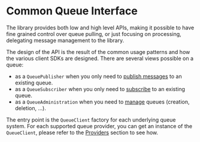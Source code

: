 # Common Queue Interface

The library provides both low and high level APIs, making it possible to have fine grained control over queue pulling, or just focusing on processing, delegating message management to the library.

The design of the API is the result of the common usage patterns and how the various client SDKs are designed.
There are several views possible on a queue:

 - as a `QueuePublisher` when you only need to [publish messages](publishing.md) to an existing queue.
 - as a `QueueSubscriber` when you only need to [subscribe](subscribing.md) to an existing queue.
 - as a `QueueAdministration` when you need to [manage](administration.md) queues (creation, deletion, ...).

The entry point is the `QueueClient` factory for each underlying queue system.
For each supported queue provider, you can get an instance of the `QueueClient`, please refer to the [Providers](../systems/index.md) section to see how.
